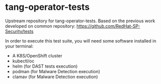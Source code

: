 # tang-operator-tests
Upstream repository for tang-operator-tests. Based on the previous work developed on common repository:
https://github.com/RedHat-SP-Security/tests

In order to execute this test suite, you will need some software installed in your terminal:
- A K8S/OpenShift cluster
- kubectl/oc
- helm (for DAST tests execution)
- podman (for Malware Detection execution)
- clamav  (for Malware Detection execution)
